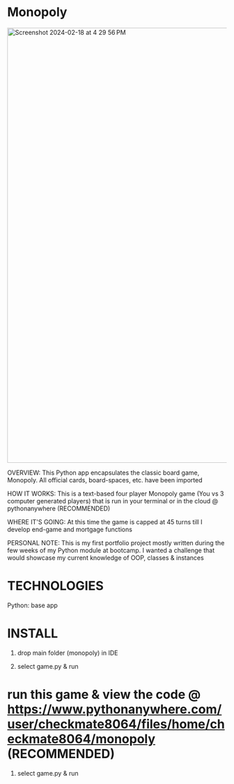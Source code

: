 # Monopoly

<img width="997" alt="Screenshot 2024-02-18 at 4 29 56 PM" src="https://github.com/PhilipPaulJohnson/Monopoly/assets/114535785/cba3a0af-f123-4d9c-8d2f-1091c617d199">

OVERVIEW: This Python app encapsulates the classic board game, Monopoly. All official cards, board-spaces, etc. have been imported 

HOW IT WORKS: This is a text-based four player Monopoly game (You vs 3 computer generated players) that is run in your terminal or in the cloud @ pythonanywhere (RECOMMENDED) 

WHERE IT'S GOING: At this time the game is capped at 45 turns till I develop end-game and mortgage functions

PERSONAL NOTE: This is my first portfolio project mostly written during the few weeks of my Python module at bootcamp. I wanted a challenge that would showcase my current knowledge of OOP, classes & instances

# TECHNOLOGIES

Python: base app

# INSTALL

1. drop main folder (monopoly) in IDE

2. select game.py & run

# run this game & view the code @ https://www.pythonanywhere.com/user/checkmate8064/files/home/checkmate8064/monopoly (RECOMMENDED)

1. select game.py & run
